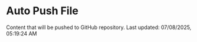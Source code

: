 # Auto Push File

Content that will be pushed to GitHub repository.
Last updated: 07/08/2025, 05:19:24 AM